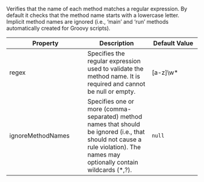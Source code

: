 Verifies that the name of each method matches a regular expression. By
default it checks that the method name starts with a lowercase letter.
Implicit method names are ignored (i.e., ‘main’ and ‘run’ methods
automatically created for Groovy scripts).

<table>
<colgroup>
<col style="width: 40%" />
<col style="width: 33%" />
<col style="width: 25%" />
</colgroup>
<thead>
<tr class="header">
<th>Property</th>
<th>Description</th>
<th>Default Value</th>
</tr>
</thead>
<tbody>
<tr class="odd">
<td>regex</td>
<td>Specifies the regular expression used to validate the method name.
It is required and cannot be null or empty.</td>
<td>[a-z]\w*</td>
</tr>
<tr class="even">
<td>ignoreMethodNames</td>
<td>Specifies one or more (comma-separated) method names that should be
ignored (i.e., that should not cause a rule violation). The names may
optionally contain wildcards (*,?).</td>
<td><code>null</code></td>
</tr>
</tbody>
</table>

